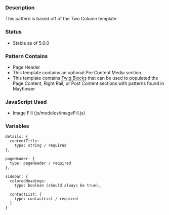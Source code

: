 ### Description
This pattern is based off of the Two Column template.

### Status
* Stable as of 5.0.0

### Pattern Contains
* Page Header
* This template contains an optional Pre Content Media section
* This template contains [Twig Blocks](https://twig.symfony.com/doc/2.x/tags/extends.html) that can be used to populated the Page Content, Right Rail, or Post Content sections with patterns found in Mayflower

### JavaScript Used
* Image Fill (js/modules/imageFill.js)


### Variables
~~~
details: {
  contentTitle:
    type: string / required
},

pageHeader: {
  type: pageHeader / required
},

sidebar: {
  coloredHeadings:
    type: boolean (should always be true),

  contactList: {
    type: contactList / required
  }
}
~~~
